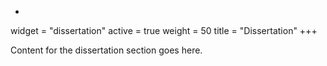 +
widget = "dissertation"
active = true
weight = 50
title = "Dissertation"
+++

Content for the dissertation section goes here.